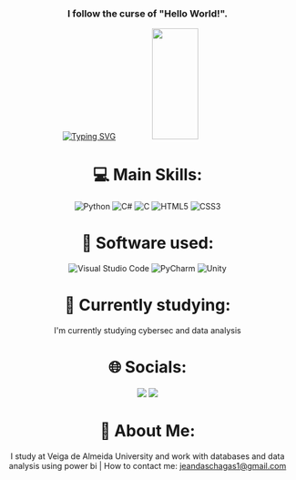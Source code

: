 <div align = "center">

### I follow the curse of "Hello World!".

  [![Typing SVG](https://readme-typing-svg.herokuapp.com/?color=F08080&size=35&center=true&vCenter=true&width=1000&lines=My+name+is+Jean+C.M.;I'm+20+years+old;I'm+from+Brazil,+RJ)](https://git.io/typing-svg)
  <img width="40%" height="195px" src="https://github-readme-stats.vercel.app/api/top-langs/?username=ChagasJean&layout=compact&hide_border=true&title_color=F08080&text_color=FFFFFF&bg_color=0d1117" />

  <h1>💻 Main Skills:</h1>

![Python](https://img.shields.io/badge/python-3670A0?style=for-the-badge&logo=python&logoColor=ffdd54)
![C#](https://img.shields.io/badge/c%23-%23239120.svg?style=for-the-badge&logo=c-sharp&logoColor=white)
![C](https://img.shields.io/badge/c-%2300599C.svg?style=for-the-badge&logo=c&logoColor=white)
![HTML5](https://img.shields.io/badge/html5-%23E34F26.svg?style=for-the-badge&logo=html5&logoColor=white)
![CSS3](https://img.shields.io/badge/css3-%231572B6.svg?style=for-the-badge&logo=css3&logoColor=white)

  <h1>📝 Software used:</h1>

![Visual Studio Code](https://img.shields.io/badge/Visual%20Studio%20Code-0078d7.svg?style=for-the-badge&logo=visual-studio-code&logoColor=white)
![PyCharm](https://img.shields.io/badge/pycharm-143?style=for-the-badge&logo=pycharm&logoColor=black&color=black&labelColor=green)
![Unity](https://img.shields.io/badge/unity-%23000000.svg?style=for-the-badge&logo=unity&logoColor=white)

  <h1>📝 Currently studying:</h1>

I'm currently studying cybersec and data analysis
  
  <h1>🌐 Socials:</h1>
 
<a href="https://www.instagram.com/jeandxs_/" target="_blank"><img src="https://img.shields.io/badge/-Instagram-%23E4405F?style=for-the-badge&logo=instagram&logoColor=white" target="_blank"></a>
<a href="https://www.linkedin.com/in/jean-das-chagas-825a27234/" target="_blank"><img src="https://img.shields.io/badge/-LinkedIn-%230077B5?style=for-the-badge&logo=linkedin&logoColor=white" target="_blank"></a>  
 
 # 💫 About Me:
I study at Veiga de Almeida University and work with databases and data analysis using power bi | How to contact me: jeandaschagas1@gmail.com

<!-- Proudly created with GPRM ( https://gprm.itsvg.in ) -->

